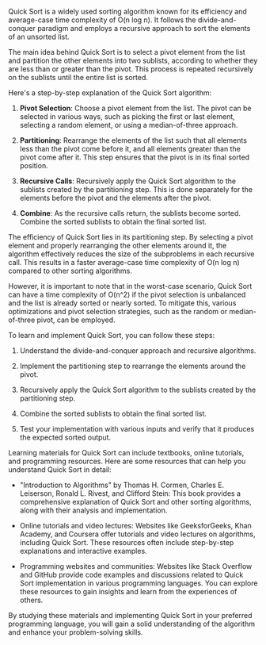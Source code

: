 Quick Sort is a widely used sorting algorithm known for its efficiency and average-case time complexity of O(n log n). It follows the divide-and-conquer paradigm and employs a recursive approach to sort the elements of an unsorted list.

The main idea behind Quick Sort is to select a pivot element from the list and partition the other elements into two sublists, according to whether they are less than or greater than the pivot. This process is repeated recursively on the sublists until the entire list is sorted.

Here's a step-by-step explanation of the Quick Sort algorithm:

1. **Pivot Selection**: Choose a pivot element from the list. The pivot can be selected in various ways, such as picking the first or last element, selecting a random element, or using a median-of-three approach.

2. **Partitioning**: Rearrange the elements of the list such that all elements less than the pivot come before it, and all elements greater than the pivot come after it. This step ensures that the pivot is in its final sorted position.

3. **Recursive Calls**: Recursively apply the Quick Sort algorithm to the sublists created by the partitioning step. This is done separately for the elements before the pivot and the elements after the pivot.

4. **Combine**: As the recursive calls return, the sublists become sorted. Combine the sorted sublists to obtain the final sorted list.

The efficiency of Quick Sort lies in its partitioning step. By selecting a pivot element and properly rearranging the other elements around it, the algorithm effectively reduces the size of the subproblems in each recursive call. This results in a faster average-case time complexity of O(n log n) compared to other sorting algorithms.

However, it is important to note that in the worst-case scenario, Quick Sort can have a time complexity of O(n^2) if the pivot selection is unbalanced and the list is already sorted or nearly sorted. To mitigate this, various optimizations and pivot selection strategies, such as the random or median-of-three pivot, can be employed.

To learn and implement Quick Sort, you can follow these steps:

1. Understand the divide-and-conquer approach and recursive algorithms.

2. Implement the partitioning step to rearrange the elements around the pivot.

3. Recursively apply the Quick Sort algorithm to the sublists created by the partitioning step.

4. Combine the sorted sublists to obtain the final sorted list.

5. Test your implementation with various inputs and verify that it produces the expected sorted output.

Learning materials for Quick Sort can include textbooks, online tutorials, and programming resources. Here are some resources that can help you understand Quick Sort in detail:

- "Introduction to Algorithms" by Thomas H. Cormen, Charles E. Leiserson, Ronald L. Rivest, and Clifford Stein: This book provides a comprehensive explanation of Quick Sort and other sorting algorithms, along with their analysis and implementation.

- Online tutorials and video lectures: Websites like GeeksforGeeks, Khan Academy, and Coursera offer tutorials and video lectures on algorithms, including Quick Sort. These resources often include step-by-step explanations and interactive examples.

- Programming websites and communities: Websites like Stack Overflow and GitHub provide code examples and discussions related to Quick Sort implementation in various programming languages. You can explore these resources to gain insights and learn from the experiences of others.

By studying these materials and implementing Quick Sort in your preferred programming language, you will gain a solid understanding of the algorithm and enhance your problem-solving skills.